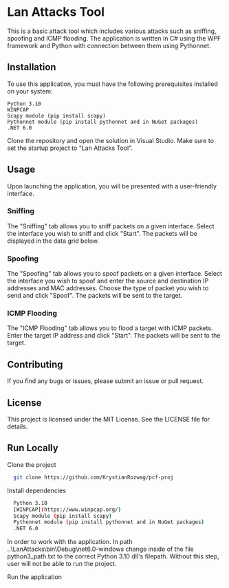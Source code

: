 


# Lan Attacks Tool

This is a basic attack tool which includes various attacks such as sniffing, spoofing and ICMP flooding. The application is written in C# using the WPF framework and Python with connection between them using Pythonnet.
## Installation

To use this application, you must have the following prerequisites installed on your system:

    Python 3.10
    WINPCAP
    Scapy module (pip install scapy)
    Pythonnet module (pip install pythonnet and in NuGet packages)
    .NET 6.0

Clone the repository and open the solution in Visual Studio. Make sure to set the startup project to "Lan Attacks Tool".
## Usage

Upon launching the application, you will be presented with a user-friendly interface.
### Sniffing

The "Sniffing" tab allows you to sniff packets on a given interface. Select the interface you wish to sniff and click "Start". The packets will be displayed in the data grid below.
### Spoofing

The "Spoofing" tab allows you to spoof packets on a given interface. Select the interface you wish to spoof and enter the source and destination IP addresses and MAC addresses. Choose the type of packet you wish to send and click "Spoof". The packets will be sent to the target.
### ICMP Flooding

The "ICMP Flooding" tab allows you to flood a target with ICMP packets. Enter the target IP address and click "Start". The packets will be sent to the target.
## Contributing

If you find any bugs or issues, please submit an issue or pull request.
## License

This project is licensed under the MIT License. See the LICENSE file for details.
## Run Locally

Clone the project

```bash
  git clone https://github.com/KrystianRozwag/pcf-proj
```

Install dependencies

```bash
  Python 3.10
  [WINPCAP](https://www.winpcap.org/)
  Scapy module (pip install scapy)
  Pythonnet module (pip install pythonnet and in NuGet packages)
  .NET 6.0
```
In order to work with the application. In path ..\LanAttacks\bin\Debug\net6.0-windows change inside of the file python3_path.txt to the correct Python 3.10 dll's filepath. Without this step, user will not be able to run the project.

Run the application
